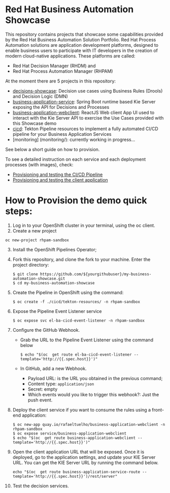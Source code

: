 # Red Hat Business Automation Showcase

This repository contains projects that showcase some capabilities provided by the Red Hat Business Automation Solution Portfolio. Red Hat Process Automation solutions are application development platforms,
designed to enable business users to participate with IT developers in the creation of modern cloud-native applications. These platforms are called:

* Red Hat Decision Manager (RHDM) and
* Red Hat Process Automation Manager (RHPAM)

At the moment there are 5 projects in this repository:

* [decisions-showcase](decisions-showcase/): Decision use cases using Business Rules (Drools) and Decision Logic (DMN)
* [business-application-service](business-application-service/): Spring Boot runtime based Kie Server exposing the API for Decisions and Processes
* [business-application-webclient](business-application-webclient/): ReactJS Web client App UI used to interact with the Kie Server API to exercise the Use Cases provided with this Showcase demo
* [cicd](cicd/): Tekton Pipeline resources to implement a fully automated CI/CD pipeline for your Business Application Services
* [monitoring] (monitoring/): currently working in progress...

See below a short guide on how to provision.

To see a detailed instruction on each service and each deployment processes (with images), check:

* [Provisioning and testing the CI/CD Pipeline](cicd/readme.md)
* [Provisioning and testing the client application ](business-application-webclient/readme.me)

# How to Provision the demo quick steps:

1. Log in to your OpenShift cluster in your terminal, using the oc client.
2. Create a new project

`oc new-project rhpam-sandbox`

3. Install the OpenShift Pipelines Operator;

4. Fork this repository, and clone the fork to your machine. Enter the project directory:

   ```
   $ git clone https://github.com/${yourgithubuser}/my-business-automation-showcase.git
   $ cd my-business-automation-showcase
   ```

5. Create the Pipeline in OpenShift using the command:

   `$ oc create -f ./cicd/tekton-resources/ -n rhpam-sandbox`

6. Expose the Pipeline Event Listener service

   `$ oc expose svc el-ba-cicd-event-listener -n rhpam-sandbox`

7. Configure the GitHub Webhook.

   * Grab the URL to the Pipeline Event Listener using the command below

     `$ echo "$(oc  get route el-ba-cicd-event-listener --template='http://{{.spec.host}}')" `

   * In GitHub, add a new Webhook. 

     * Payload URL: is the URL you obtained in the previous command;
     * Content type: `application/json`
     * Secret: empty
     * Which events would you like to trigger this webhook?: Just the push event.

8. Deploy the client service if you want to consume the rules using a front-end application:

   ```
   $ oc new-app quay.io/rafaeltuelho/business-application-webclient -n rhpam-sandbox 
   $ oc expose service/business-application-webclient
   $ echo "$(oc  get route business-application-webclient --template='http://{{.spec.host}}')"
   ```

9. Open the client application URL that will be exposed. Once it is deployed, go to the application settings, and update your KIE Server URL. You can get the KIE Server URL by running the command below.  

   `echo "$(oc  get route business-application-service-route --template='http://{{.spec.host}}')/rest/server"`

10. Test the decision services.
